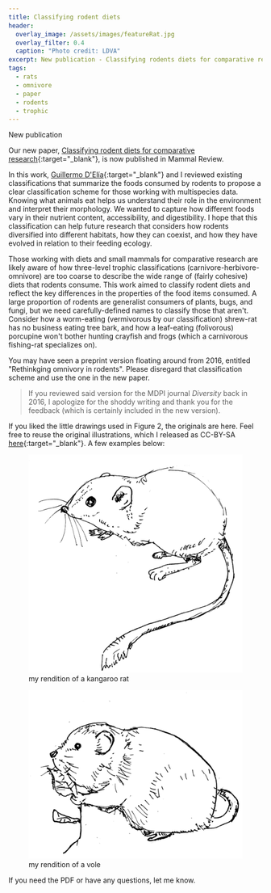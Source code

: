 ```yaml
---
title: Classifying rodent diets
header:
  overlay_image: /assets/images/featureRat.jpg
  overlay_filter: 0.4
  caption: "Photo credit: LDVA"
excerpt: New publication - Classifying rodents diets for comparative research
tags:
  - rats
  - omnivore
  - paper
  - rodents
  - trophic
---
```

New publication

Our new paper, [Classifying rodent diets for comparative research](https://doi.org/10.1111/mam.12214){:target="_blank"}, is now published in Mammal Review. 

In this work, [Guillermo D'Elía](https://twitter.com/GuillermoDElia){:target="_blank"} and I reviewed existing classifications that summarize the foods consumed by rodents to propose a clear classification scheme for those working with multispecies data. Knowing what animals eat helps us understand their role in the environment and interpret their morphology. We wanted to capture how different foods vary in their nutrient content, accessibility, and digestibility. I hope that this classification can help future research that considers how rodents diversified into different habitats, how they can coexist, and how they have evolved in relation to their feeding ecology.

Those working with diets and small mammals for comparative research are likely aware of how three-level trophic classifications (carnivore-herbivore-omnivore) are too coarse to describe the wide range of (fairly cohesive) diets that rodents consume. This work aimed to classify rodent diets and reflect the key differences in the properties of the food items consumed. A large proportion of rodents are generalist consumers of plants, bugs, and fungi, but we need carefully-defined names to classify those that aren't. Consider how a worm-eating (vermivorous by our classification) shrew-rat has no business eating tree bark, and how a leaf-eating (folivorous) porcupine won't bother hunting crayfish and frogs (which a carnivorous fishing-rat specializes on).   

You may have seen a preprint version floating around from 2016, entitled "Rethinkging omnivory in rodents". Please disregard that classification scheme and use the one in the new paper.
> If you reviewed said version for the MDPI journal _Diversity_ back in 2016, I apologize for the shoddy writing and thank you for the feedback (which is certainly included in the new version). 

If you liked the little drawings used in Figure 2, the originals are here. Feel free to reuse the original illustrations, which I released as CC-BY-SA [here](https://github.com/luisDVA/rodent-illustrations){:target="_blank"}. A few examples below:

<figure>
    <a href="https://raw.githubusercontent.com/luisDVA/rodent-illustrations/master/png-imgs/granivore.png"><img src="https://raw.githubusercontent.com/luisDVA/rodent-illustrations/master/png-imgs/granivore.png" width= "660"></a>
        <figcaption>my rendition of a kangaroo rat</figcaption>
</figure>

<figure>
    <a href="https://raw.githubusercontent.com/luisDVA/rodent-illustrations/master/png-imgs/folivore.png"><img src="https://raw.githubusercontent.com/luisDVA/rodent-illustrations/master/png-imgs/folivore.png" width= "660"></a>
        <figcaption>my rendition of a vole</figcaption>
</figure>

If you need the PDF or have any questions, let me know.
